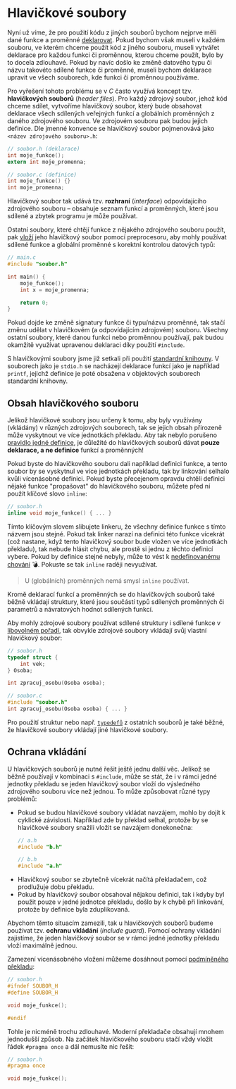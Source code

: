# Hlavičkové soubory
Nyní už víme, že pro použití kódu z jiných souborů bychom nejprve měli dané funkce a proměnné
[deklarovat](pouzivani_kodu_z_jinych_souboru.md#deklarace-vs-definice). Pokud bychom však museli
v každém souboru, ve kterém chceme použít kód z jiného souboru, museli vytvářet deklarace pro
každou funkci či proměnnou, kterou chceme použít, bylo by to docela zdlouhavé. Pokud by navíc došlo
ke změně datového typu či názvu takovéto sdílené funkce či proměnné, museli bychom deklarace upravit
ve všech souborech, kde funkci či proměnnou používáme.

Pro vyřešení tohoto problému se v *C* často využívá koncept tzv. **hlavičkových souborů**
(*header files*). Pro každý zdrojový soubor, jehož kód chceme sdílet, vytvoříme hlavičkový soubor,
který bude obsahovat deklarace všech sdílených veřejných funkcí a globálních proměnných z daného
zdrojového souboru. Ve zdrojovém souboru pak budou jejich definice. Dle jmenné konvence se hlavičkový
soubor pojmenovává jako `<název zdrojového souboru>.h`:
```c
// soubor.h (deklarace)
int moje_funkce();
extern int moje_promenna;

// soubor.c (definice)
int moje_funkce() {}
int moje_promenna;
```
Hlavičkový soubor tak udává tzv. **rozhraní** (*interface*) odpovídajícího zdrojového souboru –
obsahuje seznam funkcí a proměnných, které jsou sdílené a zbytek programu je může používat.

Ostatní soubory, které chtějí funkce z nějakého zdrojového souboru použít, pak
[vloží](../preprocesor/vkladani_souboru.md) jeho hlavičkový soubor pomocí preprocesoru, aby mohly
používat sdílené funkce a globální proměnné s korektní kontrolou datových typů:
```c
// main.c
#include "soubor.h"

int main() {
    moje_funkce();
    int x = moje_promenna;

    return 0;
}
```
Pokud dojde ke změně signatury funkce či typu/názvu proměnné, tak stačí změnu udělat v hlavičkovém
(a odpovídajícím zdrojovém) souboru. Všechny ostatní soubory, které danou funkci nebo proměnnou
používají, pak budou okamžitě využívat upravenou deklaraci díky použití `#include`.

S hlavičkovými soubory jsme již setkali při použití [standardní knihovny](../funkce/stdlib.md). V
souborech jako je `stdio.h` se nacházejí deklarace funkcí jako je například `printf`, jejichž definice
je poté obsažena v objektových souborech standardní knihovny.

## Obsah hlavičkového souboru
Jelikož hlavičkové soubory jsou určeny k tomu, aby byly využívány (vkládány) v různých zdrojových
souborech, tak se jejich obsah přirozeně může vyskytnout ve více jednotkách překladu. Aby tak nebylo
porušeno [pravidlo jedné definice](pouzivani_kodu_z_jinych_souboru.md#pravidlo-jedné-definice), je
důležité do hlavičkových souborů dávat **pouze deklarace, a ne definice** funkcí a proměnných!

Pokud byste do hlavičkového souboru dali například definici funkce, a tento soubor by se vyskytnul
ve více jednotkách překladu, tak by linkování selhalo kvůli vícenásobné definici. Pokud byste
přecejenom opravdu chtěli definici nějaké funkce "propašovat" do hlavičkového souboru, můžete před
ní použít klíčové slovo `inline`:
```c
// soubor.h
inline void moje_funkce() { ... }
```
Tímto klíčovým slovem slibujete linkeru, že všechny definice funkce s tímto názvem jsou stejné.
Pokud tak linker narazí na definici této funkce vícekrát (což nastane, když tento hlavičkový soubor
bude vložen ve více jednotkách překladu), tak nebude hlásit chybu, ale prostě si jednu z těchto
definicí vybere. Pokud by definice stejné nebyly, může to vést k [nedefinovanému chování](../../ruzne/nedefinovane_chovani.md)
💣. Pokuste se tak `inline` raději nevyužívat.

> U (globálních) proměnných nemá smysl `inline` používat.

Kromě deklarací funkcí a proměnných se do hlavičkových souborů také běžně vkládají struktury, které
jsou součástí typů sdílených proměnných či parametrů a návratových hodnot sdílených funkcí.

Aby mohly zdrojové soubory používat sdílené struktury i sdílené funkce v
[libovolném pořadí](pouzivani_kodu_z_jinych_souboru.md#jednoprůchodový-překlad), tak obvykle zdrojové
soubory vkládají svůj vlastní hlavičkový soubor:
```c
// soubor.h
typedef struct {
    int vek;
} Osoba;

int zpracuj_osobu(Osoba osoba);

// soubor.c
#include "soubor.h"
int zpracuj_osobu(Osoba osoba) { ... }
```
Pro použití struktur nebo např.
[`typedefů`](../struktury/struktury.md#vytváření-nových-jmen-pro-datové-typy) z ostatních souborů
je také běžné, že hlavičkové soubory vkládají jiné hlavičkové soubory.

## Ochrana vkládání
U hlavičkových souborů je nutné řešit ještě jednu další věc. Jelikož se běžně používají v kombinaci
s `#include`, může se stát, že i v rámci jedné jednotky překladu se jeden hlavičkový soubor vloží do
výsledného zdrojového souboru více než jednou. To může způsobovat různé typy problémů:
- Pokud se budou hlavičkové soubory vkládat navzájem, mohlo by dojít k cyklické závislosti. Například
zde by překlad selhal, protože by se hlavičkové soubory snažili vložit se navzájem donekonečna:
    ```c
    // a.h
    #include "b.h"
    
    // b.h
    #include "a.h"
    ```
- Hlavičkový soubor se zbytečně vícekrát načítá překladačem, což prodlužuje dobu překladu.
- Pokud by hlavičkový soubor obsahoval nějakou definici, tak i kdyby byl použit pouze v jedné
jednotce překladu, došlo by k chybě při linkování, protože by definice byla zduplikovaná. 

Abychom těmto situacím zamezili, tak u hlavičkových souborů budeme používat tzv. **ochranu vkládání**
(*include guard*). Pomocí ochrany vkládání zajistíme, že jeden hlavičkový soubor se v rámci jedné
jednotky překladu vloží maximálně jednou.

Zamezení vícenásobného vložení můžeme dosáhnout pomocí
[podmíněného překladu](../preprocesor/makra.md#podmíněný-překlad):
```c
// soubor.h
#ifndef SOUBOR_H
#define SOUBOR_H

void moje_funkce();

#endif
```
Tohle je nicméně trochu zdlouhavé. Moderní překladače obsahují mnohem jednodušší způsob. Na začátek
hlavičkového souboru stačí vždy vložit řádek `#pragma once` a dál nemusíte nic řešit:
```c
// soubor.h
#pragma once

void moje_funkce();
```
